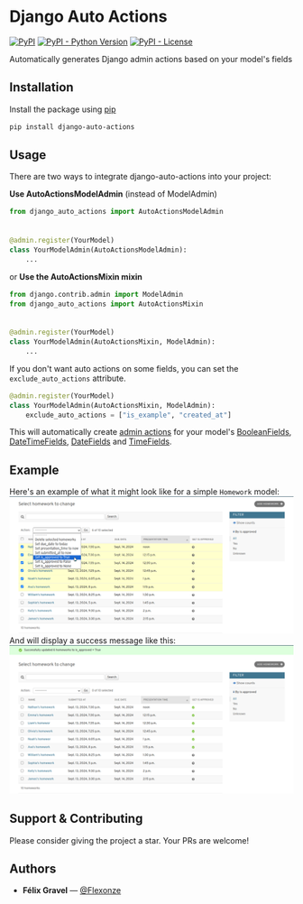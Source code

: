 # Django Auto Actions

[![PyPI](https://img.shields.io/pypi/v/django-auto-actions?style=flat-square)](https://pypi.python.org/pypi/django-auto-actions/)
[![PyPI - Python Version](https://img.shields.io/pypi/pyversions/django-auto-actions?style=flat-square)](https://pypi.python.org/pypi/django-auto-actions/)
[![PyPI - License](https://img.shields.io/pypi/l/django-auto-actions?style=flat-square)](https://pypi.python.org/pypi/django-auto-actions/)

Automatically generates Django admin actions based on your model's fields


## Installation

Install the package using [pip](https://pip.pypa.io/en/stable/)

```bash
pip install django-auto-actions
```


## Usage

There are two ways to integrate django-auto-actions into your project:

**Use AutoActionsModelAdmin** (instead of ModelAdmin)

```python
from django_auto_actions import AutoActionsModelAdmin


@admin.register(YourModel)
class YourModelAdmin(AutoActionsModelAdmin):
    ...
```

or **Use the AutoActionsMixin mixin**

```python
from django.contrib.admin import ModelAdmin
from django_auto_actions import AutoActionsMixin


@admin.register(YourModel)
class YourModelAdmin(AutoActionsMixin, ModelAdmin):
    ...
```

If you don't want auto actions on some fields, you can set the `exclude_auto_actions` attribute.

```python
@admin.register(YourModel)
class YourModelAdmin(AutoActionsMixin, ModelAdmin):
    exclude_auto_actions = ["is_example", "created_at"]
```

This will automatically create [admin actions](https://docs.djangoproject.com/en/dev/ref/contrib/admin/actions/#admin-actions) for your model's [BooleanFields](https://docs.djangoproject.com/fr/4.2/ref/models/fields/#booleanfield), [DateTimeFields](https://docs.djangoproject.com/fr/4.2/ref/models/fields/#datetimefield), [DateFields](https://docs.djangoproject.com/fr/4.2/ref/models/fields/#datefield) and [TimeFields](https://docs.djangoproject.com/fr/4.2/ref/models/fields/#timefield).


## Example

Here's an example of what it might look like for a simple `Homework` model:  
![Example auto actions](https://github.com/Flexonze/django-auto-actions/raw/main/images/example_actions.png)  
And will display a success message like this:  
![Example success message](https://github.com/Flexonze/django-auto-actions/raw/main/images/example_success_message.png)


## Support & Contributing

Please consider giving the project a star. Your PRs are welcome!


## Authors

- **Félix Gravel** — [@Flexonze](https://www.github.com/flexonze)
